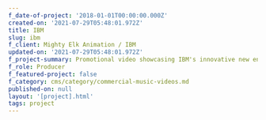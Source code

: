 ```yaml
---
f_date-of-project: '2018-01-01T00:00:00.000Z'
created-on: '2021-07-29T05:48:01.972Z'
title: IBM
slug: ibm
f_client: Mighty Elk Animation / IBM
updated-on: '2021-07-29T05:48:01.972Z'
f_project-summary: Promotional video showcasing IBM's innovative new encryption software.
f_role: Producer
f_featured-project: false
f_category: cms/category/commercial-music-videos.md
published-on: null
layout: '[project].html'
tags: project
---
```



